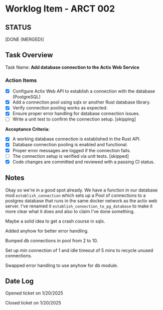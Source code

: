 # Worklog Item - ARCT 002

## STATUS

[DONE (MERGED)]

## Task Overview

Task Name: **Add database connection to the Actix Web Service**

### Action Items

- [x] Configure Actix Web API to establish a connection with the database (PostgreSQL)
- [x] Add a connection pool using sqlx or another Rust database library.
- [x] Verify connection pooling works as expected.
- [x] Ensure proper error handling for database connection issues.
- [ ] Write a unit test to confirm the connection setup. [skipping]

**Acceptance Criteria:**  

- [x] A working database connection is established in the Rust API.
- [x] Database connection pooling is enabled and functional.
- [x] Proper error messages are logged if the connection fails.
- [ ] The connection setup is verified via unit tests. [skipped]
- [x] Code changes are committed and reviewed with a passing CI status.

## Notes

Okay so we're in a good spot already. We have a function in our database mod `establish_connection` which sets up a Pool of connections to a postgres database that runs in the same docker network as the actix web server. I've renamed it `establish_connection_to_pg_database` to make it more clear what it does and also to claim I've done something.  

Maybe a solid idea to get a crash course in sqlx.

Added anyhow for better error handling.

Bumped db connections in pool from 2 to 10.

Set up min connection of 1 and idle timeout of 5 mins to recycle unused connections.

Swapped error handling to use anyhow for db module.

## Date Log

Opened ticket on 1/20/2025

Closed ticket on 1/20/2025
